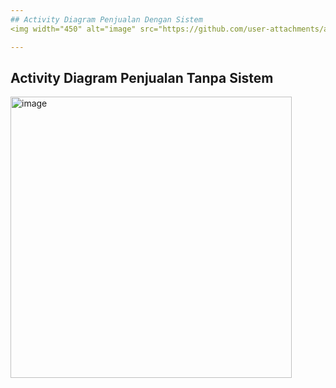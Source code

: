 ```yaml
---
## Activity Diagram Penjualan Dengan Sistem
<img width="450" alt="image" src="https://github.com/user-attachments/assets/d9eca72b-b994-4167-a3e8-2612086963ad" />

---
```

## Activity Diagram Penjualan Tanpa Sistem
<img width="450" alt="image" src="https://github.com/user-attachments/assets/b728487a-3d7a-4605-bd1d-a1d493afc7ac" />
